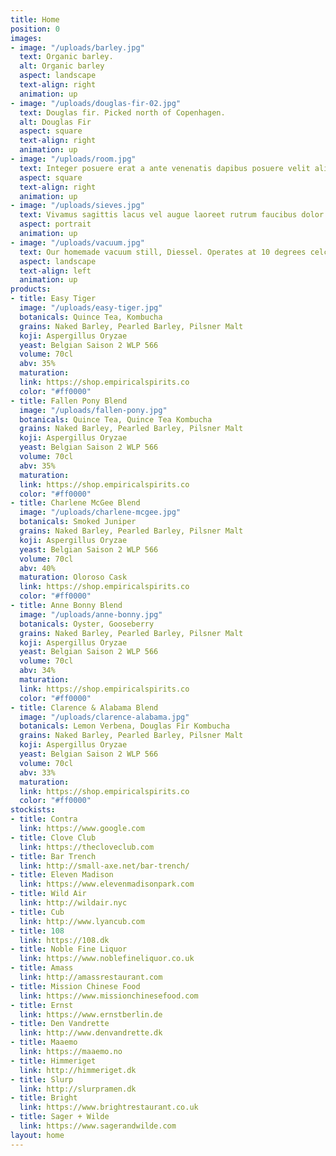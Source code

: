 ```yaml
---
title: Home
position: 0
images:
- image: "/uploads/barley.jpg"
  text: Organic barley.
  alt: Organic barley
  aspect: landscape
  text-align: right
  animation: up
- image: "/uploads/douglas-fir-02.jpg"
  text: Douglas fir. Picked north of Copenhagen.
  alt: Douglas Fir
  aspect: square
  text-align: right
  animation: up
- image: "/uploads/room.jpg"
  text: Integer posuere erat a ante venenatis dapibus posuere velit aliquet.
  aspect: square
  text-align: right
  animation: up
- image: "/uploads/sieves.jpg"
  text: Vivamus sagittis lacus vel augue laoreet rutrum faucibus dolor auctor.
  aspect: portrait
  animation: up
- image: "/uploads/vacuum.jpg"
  text: Our homemade vacuum still, Diessel. Operates at 10 degrees celcius.
  aspect: landscape
  text-align: left
  animation: up
products:
- title: Easy Tiger
  image: "/uploads/easy-tiger.jpg"
  botanicals: Quince Tea, Kombucha
  grains: Naked Barley, Pearled Barley, Pilsner Malt
  koji: Aspergillus Oryzae
  yeast: Belgian Saison 2 WLP 566
  volume: 70cl
  abv: 35%
  maturation: 
  link: https://shop.empiricalspirits.co
  color: "#ff0000"
- title: Fallen Pony Blend
  image: "/uploads/fallen-pony.jpg"
  botanicals: Quince Tea, Quince Tea Kombucha
  grains: Naked Barley, Pearled Barley, Pilsner Malt
  koji: Aspergillus Oryzae
  yeast: Belgian Saison 2 WLP 566
  volume: 70cl
  abv: 35%
  maturation: 
  link: https://shop.empiricalspirits.co
  color: "#ff0000"
- title: Charlene McGee Blend
  image: "/uploads/charlene-mcgee.jpg"
  botanicals: Smoked Juniper
  grains: Naked Barley, Pearled Barley, Pilsner Malt
  koji: Aspergillus Oryzae
  yeast: Belgian Saison 2 WLP 566
  volume: 70cl
  abv: 40%
  maturation: Oloroso Cask
  link: https://shop.empiricalspirits.co
  color: "#ff0000"
- title: Anne Bonny Blend
  image: "/uploads/anne-bonny.jpg"
  botanicals: Oyster, Gooseberry
  grains: Naked Barley, Pearled Barley, Pilsner Malt
  koji: Aspergillus Oryzae
  yeast: Belgian Saison 2 WLP 566
  volume: 70cl
  abv: 34%
  maturation: 
  link: https://shop.empiricalspirits.co
  color: "#ff0000"
- title: Clarence & Alabama Blend
  image: "/uploads/clarence-alabama.jpg"
  botanicals: Lemon Verbena, Douglas Fir Kombucha
  grains: Naked Barley, Pearled Barley, Pilsner Malt
  koji: Aspergillus Oryzae
  yeast: Belgian Saison 2 WLP 566
  volume: 70cl
  abv: 33%
  maturation: 
  link: https://shop.empiricalspirits.co
  color: "#ff0000"
stockists:
- title: Contra
  link: https://www.google.com
- title: Clove Club
  link: https://thecloveclub.com
- title: Bar Trench
  link: http://small-axe.net/bar-trench/
- title: Eleven Madison
  link: https://www.elevenmadisonpark.com
- title: Wild Air
  link: http://wildair.nyc
- title: Cub
  link: http://www.lyancub.com
- title: 108
  link: https://108.dk
- title: Noble Fine Liquor
  link: https://www.noblefineliquor.co.uk
- title: Amass
  link: http://amassrestaurant.com
- title: Mission Chinese Food
  link: https://www.missionchinesefood.com
- title: Ernst
  link: https://www.ernstberlin.de
- title: Den Vandrette
  link: http://www.denvandrette.dk
- title: Maaemo
  link: https://maaemo.no
- title: Himmeriget
  link: http://himmeriget.dk
- title: Slurp
  link: http://slurpramen.dk
- title: Bright
  link: https://www.brightrestaurant.co.uk
- title: Sager + Wilde
  link: https://www.sagerandwilde.com
layout: home
---
```


